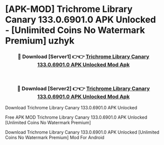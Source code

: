 # [APK-MOD] Trichrome Library Canary 133.0.6901.0 APK Unlocked - [Unlimited Coins No Watermark Premium] uzhyk



<div align="center">
<h3>🔴 Download [Server1] 👉👉 <a href="https://momento.my/?title=Trichrome_Library_Canary_133.0.6901.0_APK_Unlocked">Trichrome Library Canary 133.0.6901.0 APK Unlocked Mod Apk</a></h3><br>

<h3>🔴 Download [Server2] 👉👉 <a href="https://momento.my/?title=Trichrome_Library_Canary_133.0.6901.0_APK_Unlocked">Trichrome Library Canary 133.0.6901.0 APK Unlocked Mod Apk</a></h3>
</div>



Download Trichrome Library Canary 133.0.6901.0 APK Unlocked 

Free APK MOD Trichrome Library Canary 133.0.6901.0 APK Unlocked [Unlimited Coins No Watermark Premium]

Download Trichrome Library Canary 133.0.6901.0 APK Unlocked [Unlimited Coins No Watermark Premium] Mod For Android
